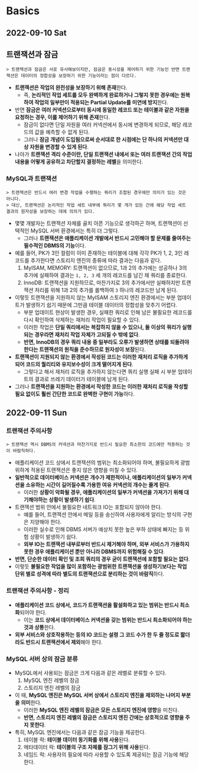 # Basics
## 2022-09-10 Sat

## 트랜잭션과 잠금
```
> 트랜잭션과 잠금은 서로 유사해보이지만, 잠금은 동시성을 제어하기 위한 기능인 반면 트랜잭션은 데이터의 정합성을 보장하기 위한 기능이라는 점이 다르다.
```
* **트랜잭션은 작업의 완전성을 보장하기 위해 존재**한다.
  * 즉, **논리적인 작업 세트를 모두 완벽하게 완료하거나 그렇지 못한 경우에는 원복하여 작업의 일부만이 적용되는 Partial Update를 미연에 방지**한다.
* 반면 **잠금은 여러 커넥션으로부터 동시에 동일한 레코드 또는 테이블과 같은 자원을 요청하는 경우, 이를 제어하기 위해 존재**한다.
  * 잠금이 없다면 단일 자원을 여러 커넥션에서 동시에 변경하게 되므로, 해당 레코드의 값을 예측할 수 없게 된다.
  * 그러나 **잠금 개념이 도입됨으로써 순서대로 한 시점에는 단 하나의 커넥션만 대상 자원을 변경할 수 있게 된다**.
* 나아가 **트랜잭션 격리 수준이란, 단일 트랜잭션 내에서 또는 여러 트랜잭션 간의 작업 내용을 어떻게 공유하고 차단할지 결정하는 레벨**을 의미한다.

### MySQL과 트랜잭션
```
> 트랜잭션은 반드시 여러 변경 작업을 수행하는 쿼리가 조합된 경우에만 의미가 있는 것은 아니다.
> 대신, 트랜잭션은 논리적인 작업 세트 내부에 쿼리가 몇 개가 있든 간에 해당 작업 세트 결과의 원자성을 보장하는 데에 의의가 있다.
```
* 몇몇 개발자는 트랜잭션 자체를 골치 아픈 기능으로 생각하곤 하며, 트랜잭션이 선택적인 MySQL 서버 환경에서는 특히 더 그렇다. 
  * 그러나 **트랜잭션은 애플리케이션 개발에서 반드시 고민해야 할 문제를 줄여주는 필수적인 DBMS의 기능**이다.
* 예를 들어, PK가 3인 컬럼이 이미 존재하는 테이블에 대해 각각 PK가 1, 2, 3인 레코드를 추가한다면 스토리지 엔진의 종류에 따라 결과는 다음과 같다.
  1. MyISAM, MEMORY: 트랜잭션이 없으므로, 1과 2의 추가에는 성공하나 3의 추가에 실패하여 결과는 `1, 2, 3` 세 개의 레코드를 남긴 채 쿼리를 종료한다.
  2. InnoDB: 트랜잭션을 지원하므로, 마찬가지로 3의 추가에서만 실패하지만 트랜잭션 처리를 위해 1과 2의 추가를 롤백하여 `3` 하나의 레코드만 남게 된다.
* 이렇듯 트랜잭션을 지원하지 않는 MyISAM 스토리지 엔진 환경에서는 부분 업데이트가 발생하기 쉽기 때문에 그만큼 테이블 데이터의 정합성을 맞추기 어렵다.
  * 부분 업데이트 현상이 발생한 경우, 실패한 쿼리로 인해 남은 불필요한 레코드를 다시 확인하여 삭제하는 재처리 작업이 필요할 수 있다.
  * 이러한 작업은 **단일 쿼리에서는 복잡하지 않을 수 있으나, 둘 이상의 쿼리가 실행되는 경우라면 재처리 작업 자체가 고되질 수 밖에 없다**.
  * **반면, InnoDB의 경우 쿼리 내용 중 일부라도 오류가 발생하면 상태를 되돌려야 한다는 트랜잭션의 원칙을 준수하므로 원자성이 보장**된다.
* **트랜잭션이 지원되지 않는 환경에서 작성된 코드는 이러한 재처리 로직을 추가하게 되어 코드의 퀄리티와 유지보수성이 크게 떨어지게 된다**.
  * 그렇다고 해서 재처리 로직을 추가하지 않는다면 쿼리 실행 실패 시 부분 업데이트의 결과로 쓰레기 데이터가 테이블에 남게 된다.
* 그러나 **트랜잭션을 지원하는 환경에서 작성한 코드는 이러한 재처리 로직을 작성할 필요 없이도 훨씬 간단한 코드로 완벽한 구현이 가능**하다.

## 2022-09-11 Sun
### 트랜잭션 주의사항
```
> 트랜잭션 역시 DBMS의 커넥션과 마찬가지로 반드시 필요한 최소한의 코드에만 적용하는 것이 바람직하다.
```
* 애플리케이션 코드 상에서 트랜잭션의 범위는 최소화되어야 하며, 불필요하게 광범위하게 적용된 트랜잭션은 좋지 않은 영향을 미칠 수 있다.
* **일반적으로 데이터베이스 커넥션은 개수가 제한적이나, 애플리케이션의 일부가 커넥션을 소유하는 시간이 길어질수록 가용한 여유 커넥션의 개수는 줄게 된다**.
  * 이러한 **상황이 악화될 경우, 애플리케이션의 일부가 커넥션을 가져가기 위해 대기해야하는 상황이 발생하기 쉽다**.
* 트랜잭션 범위 안에서 불필요한 네트워크 IO는 포함되지 않아야 한다.
  * 예를 들어, 트랜잭션 안에서 메일 등을 송신하여 사용자에게 알리는 방식의 구현은 지양해야 한다.
  * 이러한 실수로 인해 DBMS 서버가 예상치 못한 높은 부하 상태에 빠지는 등 위험 상황이 발생하기 쉽다.
  * **외부 IO는 트랜잭션 내부로부터 반드시 제거해야 하며, 외부 서비스가 가용하지 못한 경우 애플리케이션 뿐만 아니라 DBMS까지 위험해질 수 있다**.
* **반면, 단순한 데이터 확인 및 조회 쿼리의 경우 굳이 트랜잭션에 포함할 필요는 없다**.
* 이렇듯 **불필요한 작업을 많이 포함하는 광범위한 트랜잭션을 생성하기보다는 작업 단위 별로 성격에 따라 별도의 트랜잭션으로 분리하는 것이 바람직**하다.

### 트랜잭션 주의사항 - 정리
* **애플리케이션 코드 상에서, 코드가 트랜잭션을 활설화하고 있는 범위는 반드시 최소화**되어야 한다.
  * 이는 **코드 상에서 데이터베이스 커넥션을 갖는 범위는 반드시 최소화되어야 하는 것과 상통**한다.
* **외부 서비스와 상호작용하는 등의 IO 코드는 설령 그 코드 수가 한 두 줄 정도로 짧더라도 반드시 트랜잭션에서 제외**해야 한다.

### MySQL 서버 상의 잠금 분류
* MySQL에서 사용되는 잠금은 크게 다음과 같은 레벨로 분류할 수 있다.
  1. MySQL 엔진 레벨의 잠금
  2. 스토리지 엔진 레벨의 잠금
* 이 때, **MySQL 엔진은 MySQL 서버 상에서 스토리지 엔진을 제외하는 나머지 부분을 의미**한다. 
  * 이러한 **MySQL 엔진 레벨의 잠금은 모든 스토리지 엔진에 영향**을 미친다.
  * **반면, 스토리지 엔진 레벨의 잠금은 스토리지 엔진 간에는 상호적으로 영향을 주지 못한다**.
* 특히, MySQL 엔진에서는 다음과 같은 잠금 기능을 제공한다.
  1. 테이블 락: **테이블 데이터 동기화를 위해 사용**된다.
  2. 메타데이터 락: **테이블의 구조 자체를 잠그기 위해 사용**된다.
  3. 네임드 락: 사용자의 필요에 따라 사용할 수 있도록 제공되는 잠금 기능에 해당한다.